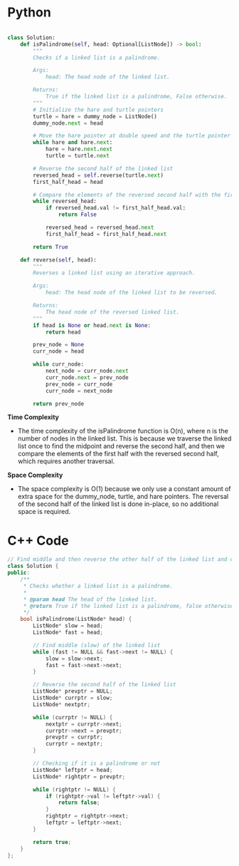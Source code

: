# Python 

```python 

class Solution:
    def isPalindrome(self, head: Optional[ListNode]) -> bool:
        """
        Checks if a linked list is a palindrome.

        Args:
            head: The head node of the linked list.

        Returns:
            True if the linked list is a palindrome, False otherwise.
        """
        # Initialize the hare and turtle pointers
        turtle = hare = dummy_node = ListNode()
        dummy_node.next = head

        # Move the hare pointer at double speed and the turtle pointer at single speed
        while hare and hare.next:
            hare = hare.next.next
            turtle = turtle.next

        # Reverse the second half of the linked list
        reversed_head = self.reverse(turtle.next)
        first_half_head = head

        # Compare the elements of the reversed second half with the first half
        while reversed_head:
            if reversed_head.val != first_half_head.val:
                return False

            reversed_head = reversed_head.next
            first_half_head = first_half_head.next

        return True

    def reverse(self, head):
        """
        Reverses a linked list using an iterative approach.

        Args:
            head: The head node of the linked list to be reversed.

        Returns:
            The head node of the reversed linked list.
        """
        if head is None or head.next is None:
            return head

        prev_node = None
        curr_node = head

        while curr_node:
            next_node = curr_node.next
            curr_node.next = prev_node
            prev_node = curr_node
            curr_node = next_node

        return prev_node


```
**Time Complexity**
- The time complexity of the isPalindrome function is O(n), where n is the number of nodes in the linked list. This is because we traverse the linked list once to find the midpoint and reverse the second half, and then we compare the elements of the first half with the reversed second half, which requires another traversal.

**Space Complexity**
- The space complexity is O(1) because we only use a constant amount of extra space for the dummy_node, turtle, and hare pointers. The reversal of the second half of the linked list is done in-place, so no additional space is required.

# C++ Code
```cpp
// Find middle and then reverse the other half of the linked list and check if it is a palindrome.
class Solution {
public:
    /**
     * Checks whether a linked list is a palindrome.
     *
     * @param head The head of the linked list.
     * @return True if the linked list is a palindrome, false otherwise.
     */
    bool isPalindrome(ListNode* head) {
        ListNode* slow = head;
        ListNode* fast = head;

        // Find middle (slow) of the linked list
        while (fast != NULL && fast->next != NULL) {
            slow = slow->next;
            fast = fast->next->next;
        }

        // Reverse the second half of the linked list
        ListNode* prevptr = NULL;
        ListNode* currptr = slow;
        ListNode* nextptr;

        while (currptr != NULL) {
            nextptr = currptr->next;
            currptr->next = prevptr;
            prevptr = currptr;
            currptr = nextptr;
        }

        // Checking if it is a palindrome or not
        ListNode* leftptr = head;
        ListNode* rightptr = prevptr;

        while (rightptr != NULL) {
            if (rightptr->val != leftptr->val) {
                return false;
            }
            rightptr = rightptr->next;
            leftptr = leftptr->next;
        }

        return true;
    }
};
```
